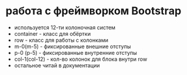 # работа с фреймворком Bootstrap
- используется 12-ти колоночная систем
- container - класс для обёртки
- row - класс для работы с колонками
- m-0(m-5) - фиксированные внешние отступы
- p-0 (p-5) - фиксированные внутренние отступы
- col-1(col-12) - кол-во колонок для блока внутри row
- остальное читай в документации
